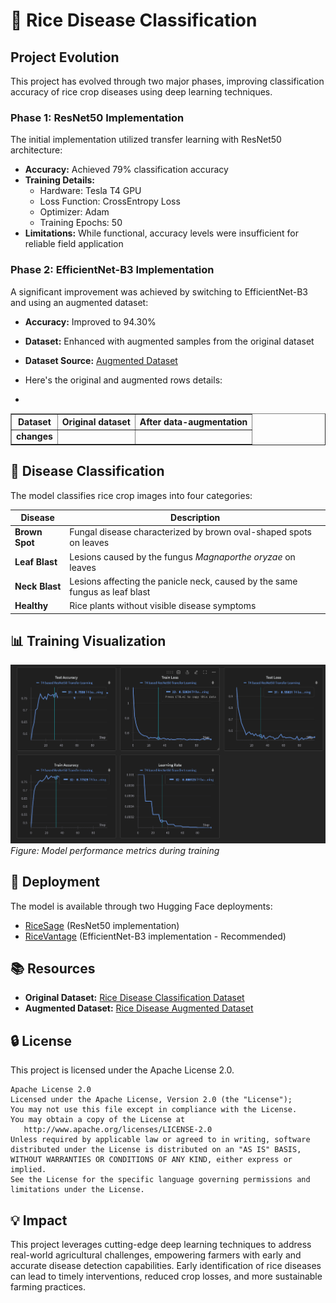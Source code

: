 # 🌾 Rice Disease Classification

## Project Evolution
This project has evolved through two major phases, improving classification accuracy of rice crop diseases using deep learning techniques.

### Phase 1: ResNet50 Implementation
The initial implementation utilized transfer learning with ResNet50 architecture:
- **Accuracy:** Achieved 79% classification accuracy
- **Training Details:**
  - Hardware: Tesla T4 GPU
  - Loss Function: CrossEntropy Loss
  - Optimizer: Adam
  - Training Epochs: 50
- **Limitations:** While functional, accuracy levels were insufficient for reliable field application

### Phase 2: EfficientNet-B3 Implementation
A significant improvement was achieved by switching to EfficientNet-B3 and using an augmented dataset:
- **Accuracy:** Improved to 94.30%
- **Dataset:** Enhanced with augmented samples from the original dataset
- **Dataset Source:** [Augmented Dataset](https://huggingface.co/datasets/Subh775/Rice-Disease-Augmented)

- Here's the original and augmented rows details:
- 
<table border="1">
  <tr>
    <th>Dataset</th>
    <th>Original dataset</th>
    <th>After data-augmentation</th>
  </tr>
  <tr>
    <td><b>changes</b></td>
    <th></th>
    <th></th>
  </tr>
</table>

## 🌿 Disease Classification
The model classifies rice crop images into four categories:

| Disease | Description |
|---------|-------------|
| **Brown Spot** | Fungal disease characterized by brown oval-shaped spots on leaves |
| **Leaf Blast** | Lesions caused by the fungus *Magnaporthe oryzae* on leaves |
| **Neck Blast** | Lesions affecting the panicle neck, caused by the same fungus as leaf blast |
| **Healthy** | Rice plants without visible disease symptoms |

## 📊 Training Visualization
![Training Progression Graph](Training/progression_graphs.png)
*Figure: Model performance metrics during training*

## 🚀 Deployment
The model is available through two Hugging Face deployments:
- [RiceSage](https://huggingface.co/spaces/Subh775/RiceSage) (ResNet50 implementation)
- [RiceVantage](https://huggingface.co/spaces/Subh775/RiceVantage) (EfficientNet-B3 implementation - Recommended)

## 📚 Resources
- **Original Dataset:** [Rice Disease Classification Dataset](https://huggingface.co/datasets/Subh775/Rice-Disease-Classification)
- **Augmented Dataset:** [Rice Disease Augmented Dataset](https://huggingface.co/datasets/Subh775/Rice-Disease-Augmented)

## 🔒 License
This project is licensed under the Apache License 2.0.

```
Apache License 2.0
Licensed under the Apache License, Version 2.0 (the "License");
You may not use this file except in compliance with the License.
You may obtain a copy of the License at
   http://www.apache.org/licenses/LICENSE-2.0
Unless required by applicable law or agreed to in writing, software
distributed under the License is distributed on an "AS IS" BASIS,
WITHOUT WARRANTIES OR CONDITIONS OF ANY KIND, either express or implied.
See the License for the specific language governing permissions and
limitations under the License.
```

## 💡 Impact
This project leverages cutting-edge deep learning techniques to address real-world agricultural challenges, empowering farmers with early and accurate disease detection capabilities. Early identification of rice diseases can lead to timely interventions, reduced crop losses, and more sustainable farming practices.
